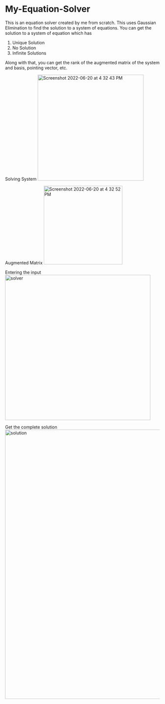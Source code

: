 # My-Equation-Solver
This is an equation solver created by me from scratch. 
This uses Gaussian Elimination to find the solution to a 
system of equations.
You can get the solution to a system of equation which has 
1. Unique Solution
2. No Solution
3. Infinite Solutions

Along with that, you can get the 
rank of the augmented matrix of the 
system and basis, pointing vector, etc.

Solving System
<img width="345" alt="Screenshot 2022-06-20 at 4 32 43 PM" src="https://user-images.githubusercontent.com/89004991/174588368-e29b5995-354d-4d9d-b249-82411b049bb3.png">

Augmented Matrix
<img width="256" alt="Screenshot 2022-06-20 at 4 32 52 PM" src="https://user-images.githubusercontent.com/89004991/174588258-4bf015d2-1f03-45c0-9044-568cb3fad92e.png">

Entering the input
<img width="473" alt="solver" src="https://user-images.githubusercontent.com/89004991/174587662-9fac9d0f-bed2-45f5-835e-29a8797d7b96.png">

Get the complete solution
<img width="877" alt="solution" src="https://user-images.githubusercontent.com/89004991/174587676-7be92c7e-c0eb-4b04-917d-0b6c4a5d6771.png">



